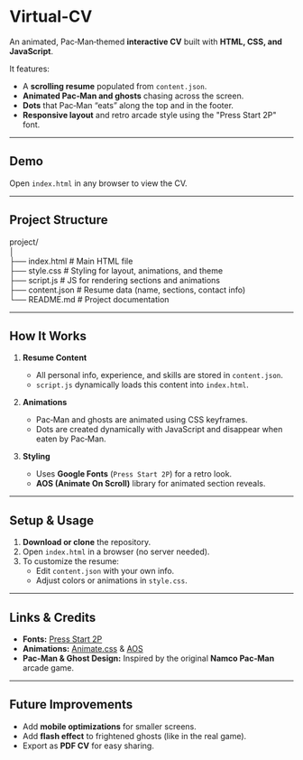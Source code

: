 # Virtual-CV

An animated, Pac‑Man‑themed **interactive CV** built with **HTML, CSS, and JavaScript**.  

It features:
- A **scrolling resume** populated from `content.json`.
- **Animated Pac‑Man and ghosts** chasing across the screen.
- **Dots** that Pac‑Man “eats” along the top and in the footer.
- **Responsive layout** and retro arcade style using the "Press Start 2P" font.

---

## Demo

Open `index.html` in any browser to view the CV.

---

## Project Structure

project/  
│  
├── index.html       # Main HTML file  
├── style.css        # Styling for layout, animations, and theme  
├── script.js        # JS for rendering sections and animations  
├── content.json     # Resume data (name, sections, contact info)  
└── README.md        # Project documentation  

---

## How It Works

1. **Resume Content**  
   - All personal info, experience, and skills are stored in `content.json`.  
   - `script.js` dynamically loads this content into `index.html`.  

2. **Animations**  
   - Pac‑Man and ghosts are animated using CSS keyframes.  
   - Dots are created dynamically with JavaScript and disappear when eaten by Pac‑Man.  

3. **Styling**  
   - Uses **Google Fonts** (`Press Start 2P`) for a retro look.  
   - **AOS (Animate On Scroll)** library for animated section reveals.  

---

## Setup & Usage

1. **Download or clone** the repository.  
2. Open `index.html` in a browser (no server needed).  
3. To customize the resume:  
   - Edit `content.json` with your own info.  
   - Adjust colors or animations in `style.css`.  

---

## Links & Credits

- **Fonts:** [Press Start 2P](https://fonts.google.com/specimen/Press+Start+2P)  
- **Animations:** [Animate.css](https://animate.style/) & [AOS](https://michalsnik.github.io/aos/)  
- **Pac‑Man & Ghost Design:** Inspired by the original **Namco Pac‑Man** arcade game.  

---

## Future Improvements

- Add **mobile optimizations** for smaller screens.  
- Add **flash effect** to frightened ghosts (like in the real game).  
- Export as **PDF CV** for easy sharing.  
